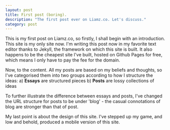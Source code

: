 ```yaml
---
layout: post
title: First post (boring).
description: "The first post ever on Liamz.co. Let's discuss."
category: post
---
```

This is my first post on Liamz.co, so firstly, I shall begin with an introduction. This site is my only site now. I'm writing this post now in my favorite text editor thanks to Jekyll, the framework on which this site is built. It also happens to be the cheapest site I've built, hosted on Github Pages for free, which means I only have to pay the fee for the domain. 

Now, to the content. All my posts are based on my beliefs and thoughts, so I've categorised them into two groups according to how I structure the ideas:
 a) **Essays** are structured pieces
 b) **Posts** are lossy collections of ideas

To further illustrate the difference between essays and posts, I've changed the URL structure for posts to be under 'blog' - the casual connotations of blog are stronger than that of post. 

My last point is about the design of this site. I've stepped up my game, and low and behold, produced a mobile version of this site. 
